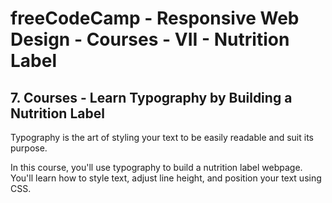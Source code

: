 # freeCodeCamp - Responsive Web Design - Courses - VII - Nutrition Label


## 7. Courses - Learn Typography by Building a Nutrition Label

Typography is the art of styling your text to be easily readable and suit its purpose.

In this course, you'll use typography to build a nutrition label webpage. You'll learn how to style text, adjust line height, and position your text using CSS.

